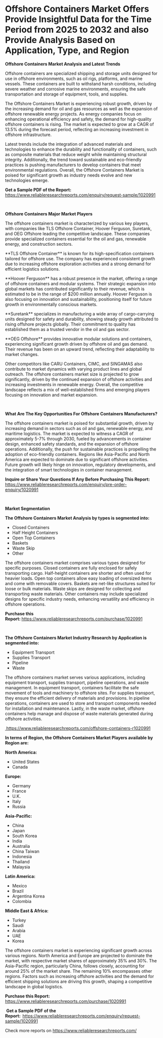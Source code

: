 <p><h1>Offshore Containers Market Offers Provide Insightful Data for the Time Period from 2025 to 2032 and also Provide Analysis Based on Application, Type, and Region</h1></p><p><strong>Offshore Containers Market Analysis and Latest Trends</strong></p>
<p><p>Offshore containers are specialized shipping and storage units designed for use in offshore environments, such as oil rigs, platforms, and marine vessels. These containers are built to withstand harsh conditions, including severe weather and corrosive marine environments, ensuring the safe transportation and storage of equipment, tools, and supplies.</p><p>The Offshore Containers Market is experiencing robust growth, driven by the increasing demand for oil and gas resources as well as the expansion of offshore renewable energy projects. As energy companies focus on enhancing operational efficiency and safety, the demand for high-quality offshore containers is rising. The market is expected to grow at a CAGR of 13.5% during the forecast period, reflecting an increasing investment in offshore infrastructure.</p><p>Latest trends include the integration of advanced materials and technologies to enhance the durability and functionality of containers, such as composite materials that reduce weight while maintaining structural integrity. Additionally, the trend toward sustainable and eco-friendly practices is pushing manufacturers to develop containers that meet environmental regulations. Overall, the Offshore Containers Market is poised for significant growth as industry needs evolve and new technologies emerge.</p></p>
<p><strong>Get a Sample PDF of the Report:&nbsp;</strong> <a href="https://www.reliableresearchreports.com/enquiry/request-sample/1020991?utm_campaign=2463&utm_medium=2&utm_source=Github&utm_content=ia&utm_term=21022025&utm_id=offshore-containers">https://www.reliableresearchreports.com/enquiry/request-sample/1020991</a></p>
<p>&nbsp;</p>
<p><strong>Offshore Containers Major Market Players</strong></p>
<p><p>The offshore containers market is characterized by various key players, with companies like TLS Offshore Container, Hoover Ferguson, Suretank, and OEG Offshore leading the competitive landscape. These companies provide specialized containers essential for the oil and gas, renewable energy, and construction sectors.</p><p>**TLS Offshore Container** is known for its high-specification containers tailored for offshore use. The company has experienced consistent growth due to increasing offshore exploration activities and a strong demand for efficient logistics solutions.</p><p>**Hoover Ferguson** has a robust presence in the market, offering a range of offshore containers and modular systems. Their strategic expansion into global markets has contributed significantly to their revenue, which is estimated to be in the range of $200 million annually. Hoover Ferguson is also focusing on innovation and sustainability, positioning itself for future growth in environmentally conscious markets.</p><p>**Suretank** specializes in manufacturing a wide array of cargo-carrying units designed for safety and durability, showing steady growth attributed to rising offshore projects globally. Their commitment to quality has established them as a trusted vendor in the oil and gas sector.</p><p>**OEG Offshore** provides innovative modular solutions and containers, experiencing significant growth driven by offshore oil and gas demand. Their revenue has been on an upward trend, reflecting their adaptability to market changes.</p><p>Other competitors like CARU Containers, CIMC, and SINGAMAS also contribute to market dynamics with varying product lines and global outreach. The offshore containers market size is projected to grow significantly, driven by the continued expansion of offshore activities and increasing investments in renewable energy. Overall, the competitive landscape reflects a mix of well-established firms and emerging players focusing on innovation and market expansion.</p></p>
<p>&nbsp;</p>
<p><strong>What Are The Key Opportunities For Offshore Containers Manufacturers?</strong></p>
<p><p>The offshore containers market is poised for substantial growth, driven by increasing demand in sectors such as oil and gas, renewable energy, and maritime logistics. The market is expected to witness a CAGR of approximately 5-7% through 2030, fueled by advancements in container design, enhanced safety standards, and the expansion of offshore operations. Additionally, the push for sustainable practices is propelling the adoption of eco-friendly containers. Regions like Asia-Pacific and North America are expected to dominate due to significant offshore activities. Future growth will likely hinge on innovation, regulatory developments, and the integration of smart technologies in container management.</p></p>
<p><strong>Inquire or Share Your Questions If Any Before Purchasing This Report:</strong> <a href="https://www.reliableresearchreports.com/enquiry/pre-order-enquiry/1020991?utm_campaign=2463&utm_medium=2&utm_source=Github&utm_content=ia&utm_term=21022025&utm_id=offshore-containers">https://www.reliableresearchreports.com/enquiry/pre-order-enquiry/1020991</a></p>
<p>&nbsp;</p>
<p><strong>Market Segmentation</strong></p>
<p><strong>The Offshore Containers Market Analysis by types is segmented into:</strong></p>
<p><ul><li>Closed Containers</li><li>Half Height Containers</li><li>Open Top Containers</li><li>Baskets</li><li>Waste Skip</li><li>Other</li></ul></p>
<p><p>The offshore containers market comprises various types designed for specific purposes. Closed containers are fully enclosed for safely transporting cargo. Half-height containers are shorter and often used for heavier loads. Open top containers allow easy loading of oversized items and come with removable covers. Baskets are net-like structures suited for loose or bulk materials. Waste skips are designed for collecting and transporting waste materials. Other containers may include specialized designs for specific industry needs, enhancing versatility and efficiency in offshore operations.</p></p>
<p><strong>Purchase this Report:&nbsp;</strong><a href="https://www.reliableresearchreports.com/purchase/1020991?utm_campaign=2463&utm_medium=2&utm_source=Github&utm_content=ia&utm_term=21022025&utm_id=offshore-containers">https://www.reliableresearchreports.com/purchase/1020991</a></p>
<p>&nbsp;</p>
<p><strong>The Offshore Containers Market Industry Research by Application is segmented into:</strong></p>
<p><ul><li>Equipment Transport</li><li>Supplies Transport</li><li>Pipeline</li><li>Waste</li></ul></p>
<p><p>The offshore containers market serves various applications, including equipment transport, supplies transport, pipeline operations, and waste management. In equipment transport, containers facilitate the safe movement of tools and machinery to offshore sites. For supplies transport, they ensure the efficient delivery of materials and provisions. In pipeline operations, containers are used to store and transport components needed for installation and maintenance. Lastly, in the waste market, offshore containers help manage and dispose of waste materials generated during offshore activities.</p></p>
<p><a href="https://www.reliableresearchreports.com/offshore-containers-r1020991?utm_campaign=2463&utm_medium=2&utm_source=Github&utm_content=ia&utm_term=21022025&utm_id=offshore-containers">&nbsp;https://www.reliableresearchreports.com/offshore-containers-r1020991</a></p>
<p><strong>In terms of Region, the Offshore Containers Market Players available by Region are:</strong></p>
<p>
    <p> <strong> North America: </strong>
        <ul>
            <li>United States</li>
            <li>Canada</li>
        </ul>
        </p> 
    <p> <strong> Europe: </strong>
        <ul>
            <li>Germany</li>
            <li>France</li>
            <li>U.K.</li>
            <li>Italy</li>
            <li>Russia</li>
        </ul>
        </p> 
    <p> <strong> Asia-Pacific: </strong>
        <ul>
            <li>China</li>
            <li>Japan</li>
            <li>South Korea</li>
            <li>India</li>
            <li>Australia</li>
            <li>China Taiwan</li>
            <li>Indonesia</li>
            <li>Thailand</li>
            <li>Malaysia</li>
        </ul>
        </p> 
    <p> <strong> Latin America: </strong>
        <ul>
            <li>Mexico</li>
            <li>Brazil</li>
            <li>Argentina Korea</li>
            <li>Colombia</li>
        </ul>
        </p> 
    <p> <strong> Middle East & Africa: </strong>
        <ul>
            <li>Turkey</li>
            <li>Saudi</li>
            <li>Arabia</li>
            <li>UAE</li>
            <li>Korea</li>
        </ul>
    </p>
    </p>
<p><p>The offshore containers market is experiencing significant growth across various regions. North America and Europe are projected to dominate the market, with respective market shares of approximately 35% and 30%. The Asia-Pacific region, particularly China, follows closely, accounting for around 25% of the market share. The remaining 10% encompasses other regions. Factors such as increasing offshore activities and the demand for efficient shipping solutions are driving this growth, shaping a competitive landscape in global logistics.</p></p>
<p><strong>Purchase this Report: </strong><a href="https://www.reliableresearchreports.com/purchase/1020991?utm_campaign=2463&utm_medium=2&utm_source=Github&utm_content=ia&utm_term=21022025&utm_id=offshore-containers">https://www.reliableresearchreports.com/purchase/1020991</a></p>
<p>&nbsp;<strong>Get a Sample PDF of the Report:&nbsp;&nbsp;</strong><a href="https://www.reliableresearchreports.com/enquiry/request-sample/1020991?utm_campaign=2463&utm_medium=2&utm_source=Github&utm_content=ia&utm_term=21022025&utm_id=offshore-containers">https://www.reliableresearchreports.com/enquiry/request-sample/1020991</a></p>
<p><strong></strong></p>
<p>Check more reports on <a href="https://www.reliableresearchreports.com/?utm_campaign=2463&utm_medium=2&utm_source=Github&utm_content=ia&utm_term=21022025&utm_id=offshore-containers">https://www.reliableresearchreports.com/</a></p>